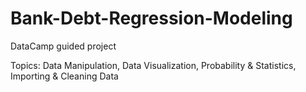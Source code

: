# Bank-Debt-Regression-Modeling

DataCamp guided project 

Topics:
Data Manipulation,
Data Visualization,
Probability & Statistics,
Importing & Cleaning Data

